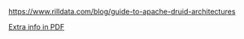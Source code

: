 
https://www.rilldata.com/blog/guide-to-apache-druid-architectures

[Extra info in PDF](./apache-druid-bibliography.pdf)
